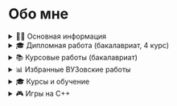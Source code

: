 # Обо мне

<details>
<summary>👨‍🎓 Основная информация</summary>

### Контакты и статистика

-   Учусь на первом курсе магистратуры РГЭУ(РИНХ) на программной инженерии
-   ✉️ Почта: [eckyl@bk.ru](mailto:eckyl@bk.ru)
-   😀 Телеграм: [@aiwokow](https://telegram.me/aiwokow)

[![Top Langs](https://github-readme-stats.vercel.app/api/top-langs/?username=wybin4&layout=compact)](https://github.com/anuraghazra/github-readme-stats)

</details>

<details>
<summary>🎓 Дипломная работа (бакалавриат, 4 курс)</summary>

### Платформа для корпоративного обучения

**Технологический стек:**
-   Бэкенд: Java & Spring Boot
-   Фронтенд: Next.js

**Материалы:**
-   📄 [Пояснительная записка](https://drive.google.com/file/d/1uZRtXfrvYbpTEe4QyUdLLvkP_ukHu4Zq/view)
-   🎥 [Презентация](https://drive.google.com/file/d/1B9aa12FMHAV_lGbYAmnqA5G5O-7KFvpc/view)
-   📹 [Демонстрация работы](https://rutube.ru/video/9b6772469c10244cf12cd8aa1e278f10/)
-   💻 [Исходный код](https://github.com/wybin4/flowledge)

</details>

<details>
<summary>📚 Курсовые работы (бакалавриат)</summary>

<details>
### 4 курс, 1 семестр - Трекинг настроения

**Проект:** Мобильное приложение для трекинга настроения

**Состав проекта:**
-   Мобильное приложение: Kotlin для Android
-   Бэкенд: Node.js

**Материалы:**
-   📹 [Демонстрация работы](https://rutube.ru/video/5da3924470fe8be5a4bb1d65454874ef/)
-   📱 [Мобильное приложение](https://github.com/wybin4/mood-tracker-mobile)
-   🖥️ [Бэкенд](https://github.com/wybin4/mood-tracker-backend)

</details>

<details>
### 3 курс, 2 семестр - Мобильное приложение собственника жилья

**Проект:** Мобильное приложение для собственников жилья

**Технологии:** Kotlin для Android

**Материалы:**
-   📄 [Пояснительная записка](https://drive.google.com/file/d/1MnQTcXBo8PKTTzNf4_BBji0rsf_h5Mse/view)
-   📹 [Демонстрация работы](https://youtu.be/MxwgVbCVKBM)
-   💻 [Исходный код](https://github.com/wybin4/myhome-mobile)

</details>

<details>
### 3 курс, 1 семестр - Автоматизация УК и собственников

**Проект:** Система автоматизации взаимодействия собственников и УК

**Технологический стек:**
-   Фронтенд: NextJS
-   Бэкенд: NestJS
-   Развертывание: Ansible, Docker Swarm

**Материалы:**
-   📄 [Пояснительная записка](https://drive.google.com/file/d/14asqR2Qp9Nc1yUXYMhvSUg1pUwGQY7tT/view)
-   📹 [Демонстрация фронтенда](https://www.youtube.com/watch?v=PFo4jNCRiOU)
-   📹 [Демонстрация развертывания](https://youtu.be/eO4ZHufRHHo)
-   🖼️ [Фронтенд](https://github.com/wybin4/myhome-frontend)
-   🖥️ [Бэкенд](https://github.com/wybin4/myhome)
-   🐳 [Развертывание](https://github.com/wybin4/myhome-ansible)

</details>

<details>
### 2 курс, 2 семестр - Сервис поиска работы для студентов

**Проект:** Сервис поиска работы и подбора персонала

**Технологии:** Laravel

**Материалы:**
-   📹 [Демонстрация работы](https://youtu.be/13wgWBVtEFA)
-   💻 [Исходный код](https://github.com/wybin4/job-service)

</details>

</details>

<details>
<summary>📊 Избранные ВУЗовские работы</summary>

### Академические проекты

-   🤖 [Анализ тревожных расстройств (MATLAB)](https://github.com/wybin4/fuzzy-logic)
-   🗄️ [Хранилище данных продаж (PLpgSQL)](https://github.com/wybin4/sales-dwh)
-   ⚡ [Параллельное программирование (MPI)](https://github.com/wybin4/lab_mpi)
-   ⚡ [Параллельное программирование (OpenMP)](https://github.com/wybin4/lab_omp)
-   📈 [Методы ранжирования (Python)](https://github.com/wybin4/systems-theory)
-   🏫 [Автоматизация бизнес-школы (PHP)](https://github.com/wybin4/business-school)
-   🚌 [Учет автобусных маршрутов (Java)](https://github.com/wybin4/bus-route-accounting-system)
-   🧭 [Алгоритм A* (C++)](https://github.com/wybin4/a-star-pathfinding)
-   🎯 [Q-обучение vs Глубокое Q-обучение (Python)](https://github.com/wybin4/ql-dql)
-   🔧 [Работы 1 курс (C++)](https://github.com/wybin4/uni-cpp-tasks)

</details>

<details>
<summary>🎓 Курсы и обучение</summary>

<details>
### Освоенные технологии и фреймворки

-   🐳 Docker + Ansible + Swarm
-   🏗️ [Микросервисы на NestJs](https://github.com/wybin4/purple)
-   ⚛️ [NextJs](https://github.com/wybin4/top-app)
-   🟢 [NodeJs проекты](https://github.com/wybin4/weather-cli, https://github.com/wybin4/users-api)
-   ⚛️ [React + React Router](https://github.com/wybin4/cryptocurr)

</details>

<details>

### Курсы FreeCodeCamp

-   🟨 [JavaScript Algorithms](https://github.com/wybin4/js-tasks)
-   🎨 **Front End Libraries:**
    -   [Random quotes](https://github.com/wybin4/genshin-random-quotes)
    -   [Markdown previewer](https://github.com/wybin4/markdown-previewer)
    -   [Drum machine](https://github.com/wybin4/drum-kit)
    -   [JS calculator](https://codepen.io/wybin4/pen/wvmYQyQ)
    -   [Pomodoro timer](https://github.com/wybin4/pomodoro)
-   📊 **Data Visualization:**
    -   [Bar chart](https://github.com/wybin4/covid-19-stats)
    -   [Scatterplot graphs](https://github.com/wybin4/home-price-scatterplot)
    -   [Heat map](https://github.com/wybin4/temperature-map)
    -   [Choropleth map](https://github.com/wybin4/quality-of-life-index)
-   🗃️ [Relational Database](https://github.com/wybin4/db-projects)

</details>

</details>

<details>
<summary>🎮 Игры на C++</summary>

### Игровые проекты на C++

-   🧩 [Три в ряд](https://github.com/wybin4/match3)
-   🐰 [Платформер](https://github.com/wybin4/bunny)

</details>
